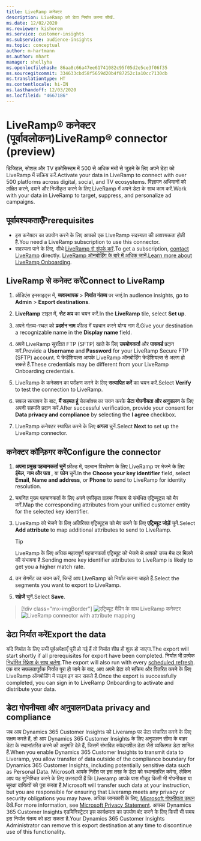 ```yaml
---
title: LiveRamp कनेक्टर
description: LiveRamp को डेटा निर्यात करना सीखें.
ms.date: 12/02/2020
ms.reviewer: kishorem
ms.service: customer-insights
ms.subservice: audience-insights
ms.topic: conceptual
author: m-hartmann
ms.author: mhart
manager: shellyha
ms.openlocfilehash: 86aa8c66a47ee61741082c95f05d2e5ce3f06f35
ms.sourcegitcommit: 334633cbd58f5659d20b4f87252c1a10cc7130db
ms.translationtype: HT
ms.contentlocale: hi-IN
ms.lasthandoff: 12/03/2020
ms.locfileid: "4667186"
---
```

# <a name="liverampreg-connector-preview"></a><span data-ttu-id="c5974-103">LiveRamp&reg; कनेक्टर (पूर्वावलोकन)</span><span class="sxs-lookup"><span data-stu-id="c5974-103">LiveRamp&reg; connector (preview)</span></span>

<span data-ttu-id="c5974-104">डिजिटल, सोशल और TV इकोसिस्टम में 500 से अधिक मंचों से जुड़ने के लिए अपने डेटा को LiveRamp में सक्रिय करें.</span><span class="sxs-lookup"><span data-stu-id="c5974-104">Activate your data in LiveRamp to connect with over 500 platforms across digital, social, and TV ecosystems.</span></span> <span data-ttu-id="c5974-105">विज्ञापन अभियानों को लक्षित करने, दबाने और निजीकृत करने के लिए LiveRamp में अपने डेटा के साथ काम करें.</span><span class="sxs-lookup"><span data-stu-id="c5974-105">Work with your data in LiveRamp to target, suppress, and personalize ad campaigns.</span></span>

## <a name="prerequisites"></a><span data-ttu-id="c5974-106">पूर्वावश्यकताएँ</span><span class="sxs-lookup"><span data-stu-id="c5974-106">Prerequisites</span></span>

- <span data-ttu-id="c5974-107">इस कनेक्टर का उपयोग करने के लिए आपको एक LiveRamp सदस्यता की आवश्यकता होती है.</span><span class="sxs-lookup"><span data-stu-id="c5974-107">You need a LiveRamp subscription to use this connector.</span></span>
- <span data-ttu-id="c5974-108">सदस्यता पाने के लिए, सीधे [LiveRamp से संपर्क करें](https://liveramp.com/contact/).</span><span class="sxs-lookup"><span data-stu-id="c5974-108">To get a subscription, [contact LiveRamp](https://liveramp.com/contact/) directly.</span></span> <span data-ttu-id="c5974-109">[LiveRamp ऑनबोर्डिंग के बारे में अधिक जानें](https://liveramp.com/our-platform/data-onboarding/).</span><span class="sxs-lookup"><span data-stu-id="c5974-109">[Learn more about LiveRamp Onboarding](https://liveramp.com/our-platform/data-onboarding/).</span></span>

## <a name="connect-to-liveramp"></a><span data-ttu-id="c5974-110">LiveRamp से कनेक्ट करें</span><span class="sxs-lookup"><span data-stu-id="c5974-110">Connect to LiveRamp</span></span>

1. <span data-ttu-id="c5974-111">ऑडिएंस इनसाइट्स में, **व्यवस्थापक** > **निर्यात गंतव्य** पर जाएं.</span><span class="sxs-lookup"><span data-stu-id="c5974-111">In audience insights, go to **Admin** > **Export destinations**.</span></span>

1. <span data-ttu-id="c5974-112">**LiveRamp** टाइल में, **सेट अप** का चयन करें.</span><span class="sxs-lookup"><span data-stu-id="c5974-112">In the **LiveRamp** tile, select **Set up**.</span></span>

1. <span data-ttu-id="c5974-113">अपने गंतव्य-स्थल को **प्रदर्शन नाम** फील्ड में पहचान करने योग्य नाम दें.</span><span class="sxs-lookup"><span data-stu-id="c5974-113">Give your destination a recognizable name in the **Display name** field.</span></span>

1. <span data-ttu-id="c5974-114">अपने LiveRamp सुरक्षित FTP (SFTP) खाते के लिए **उपयोगकर्ता** और **पासवर्ड** प्रदान करें.</span><span class="sxs-lookup"><span data-stu-id="c5974-114">Provide a **Username** and **Password** for your LiveRamp Secure FTP (SFTP) account.</span></span>
<span data-ttu-id="c5974-115">ये क्रेडेंशियल्स आपके LiveRamp ऑनबोर्डिंग क्रेडेंशियल्स से अलग हो सकते हैं.</span><span class="sxs-lookup"><span data-stu-id="c5974-115">These credentials may be different from your LiveRamp Onboarding credentials.</span></span>

1. <span data-ttu-id="c5974-116">LiveRamp के कनेक्शन का परीक्षण करने के लिए **सत्यापित करें** का चयन करें.</span><span class="sxs-lookup"><span data-stu-id="c5974-116">Select **Verify** to test the connection to LiveRamp.</span></span>

1. <span data-ttu-id="c5974-117">सफल सत्यापन के बाद,  **मैं सहमत हूं**  चेकबॉक्स का चयन करके **डेटा गोपनीयता और अनुपालन** के लिए अपनी सहमति प्रदान करें.</span><span class="sxs-lookup"><span data-stu-id="c5974-117">After successful verification, provide your consent for **Data privacy and compliance** by selecting the **I agree** checkbox.</span></span>

1. <span data-ttu-id="c5974-118">LiveRamp कनेक्टर स्थापित करने के लिए **अगला** चुनें.</span><span class="sxs-lookup"><span data-stu-id="c5974-118">Select **Next** to set up the LiveRamp connector.</span></span>

## <a name="configure-the-connector"></a><span data-ttu-id="c5974-119">कनेक्टर कॉन्फ़िगर करें</span><span class="sxs-lookup"><span data-stu-id="c5974-119">Configure the connector</span></span>

1. <span data-ttu-id="c5974-120">**अपना प्रमुख पहचानकर्ता चुनें** फ़ील्ड में, पहचान विश्लेषण के लिए LiveRamp पर भेजने के लिए **ईमेल**, **नाम और पता** , या **फोन** चुनें.</span><span class="sxs-lookup"><span data-stu-id="c5974-120">In the **Choose your key identifier** field, select **Email**,  **Name and address**, or **Phone** to send to LiveRamp for identity resolution.</span></span>

1. <span data-ttu-id="c5974-121">चयनित मुख्य पहचानकर्ता के लिए अपने एकीकृत ग्राहक निकाय से संबंधित एट्रिब्यूट्स को मैप करें.</span><span class="sxs-lookup"><span data-stu-id="c5974-121">Map the corresponding attributes from your unified customer entity for the selected key identifier.</span></span>

1. <span data-ttu-id="c5974-122">LiveRamp को भेजने के लिए अतिरिक्त एट्रिब्यूट्स को मैप करने के लिए  **एट्रिब्यूट जोड़ें** चुनें.</span><span class="sxs-lookup"><span data-stu-id="c5974-122">Select **Add attribute** to map additional attributes to send to LiveRamp.</span></span>

   > [!TIP]
   > <span data-ttu-id="c5974-123">LiveRamp के लिए अधिक महत्वपूर्ण पहचानकर्ता एट्रिब्यूट को भेजने से आपको उच्च मैच दर मिलने की संभावना है.</span><span class="sxs-lookup"><span data-stu-id="c5974-123">Sending more key identifier attributes to LiveRamp is likely to get you a higher match rate.</span></span>

1. <span data-ttu-id="c5974-124">उन सेगमेंट का चयन करें, जिन्हें आप LiveRamp को निर्यात करना चाहते हैं.</span><span class="sxs-lookup"><span data-stu-id="c5974-124">Select the segments you want to export to LiveRamp.</span></span>

1. <span data-ttu-id="c5974-125">**सहेजें** चुनें.</span><span class="sxs-lookup"><span data-stu-id="c5974-125">Select **Save**.</span></span>

> [!div class="mx-imgBorder"]
> <span data-ttu-id="c5974-126">![एट्रिब्यूट मैपिंग के साथ LiveRamp कनेक्टर](media/export-liveramp-segments.png "एट्रिब्यूट मैपिंग के साथ LiveRamp कनेक्टर")</span><span class="sxs-lookup"><span data-stu-id="c5974-126">![LiveRamp connector with attribute mapping](media/export-liveramp-segments.png "LiveRamp connector with attribute mapping")</span></span>

## <a name="export-the-data"></a><span data-ttu-id="c5974-127">डेटा निर्यात करें</span><span class="sxs-lookup"><span data-stu-id="c5974-127">Export the data</span></span>

<span data-ttu-id="c5974-128">यदि निर्यात के लिए सभी पूर्वअपेक्षाएँ पूरी हो गई हैं तो निर्यात शीघ्र ही शुरू हो जाएगा.</span><span class="sxs-lookup"><span data-stu-id="c5974-128">The export will start shortly if all prerequisites for export have been completed.</span></span> <span data-ttu-id="c5974-129">निर्यात भी प्रत्येक [निर्धारित रिफ्रेश के साथ चलेगा](system.md#schedule-tab).</span><span class="sxs-lookup"><span data-stu-id="c5974-129">The export will also run with every [scheduled refresh](system.md#schedule-tab).</span></span>
<span data-ttu-id="c5974-130">एक बार सफलतापूर्वक निर्यात पूरा हो जाने के बाद, आप अपने डेटा को सक्रिय और वितरित करने के लिए LiveRamp ऑनबोर्डिंग में साइन इन कर सकते हैं.</span><span class="sxs-lookup"><span data-stu-id="c5974-130">Once the export is successfully completed, you can sign in to LiveRamp Onboarding to activate and distribute your data.</span></span>

## <a name="data-privacy-and-compliance"></a><span data-ttu-id="c5974-131">डेटा गोपनीयता और अनुपालन</span><span class="sxs-lookup"><span data-stu-id="c5974-131">Data privacy and compliance</span></span>

<span data-ttu-id="c5974-132">जब आप Dynamics 365 Customer Insights को Liveramp पर डेटा संचारित करने के लिए सक्षम करते हैं, तो आप Dynamics 365 Customer Insights के लिए अनुपालन सीमा के बाहर डेटा के स्थानांतरित करने की अनुमति देते हैं, जिसमें संभावित संवेदनशील डेटा जैसे व्यक्तिगत डेटा शामिल हैं.</span><span class="sxs-lookup"><span data-stu-id="c5974-132">When you enable Dynamics 365 Customer Insights to transmit data to Liveramp, you allow transfer of data outside of the compliance boundary for Dynamics 365 Customer Insights, including potentially sensitive data such as Personal Data.</span></span> <span data-ttu-id="c5974-133">Microsoft आपके निर्देश पर इस तरह के डेटा को स्थानांतरित करेगा, लेकिन आप यह सुनिश्चित करने के लिए उत्तरदायी हैं कि Liveramp आपके पास मौजूद किसी भी गोपनीयता या सुरक्षा दायित्वों को पूरा करता है.</span><span class="sxs-lookup"><span data-stu-id="c5974-133">Microsoft will transfer such data at your instruction, but you are responsible for ensuring that Liveramp meets any privacy or security obligations you may have.</span></span> <span data-ttu-id="c5974-134">अधिक जानकारी के लिए, [Microsoft गोपनीयता कथन](https://go.microsoft.com/fwlink/?linkid=396732) देखें.</span><span class="sxs-lookup"><span data-stu-id="c5974-134">For more information, see [Microsoft Privacy Statement](https://go.microsoft.com/fwlink/?linkid=396732).</span></span>
<span data-ttu-id="c5974-135">आपका Dynamics 365 Customer Insights एडमिनिस्ट्रेटर इस कार्यक्षमता का उपयोग बंद करने के लिए किसी भी समय इस निर्यात गंतव्य को हटा सकता है.</span><span class="sxs-lookup"><span data-stu-id="c5974-135">Your Dynamics 365 Customer Insights Administrator can remove this export destination at any time to discontinue use of this functionality.</span></span>